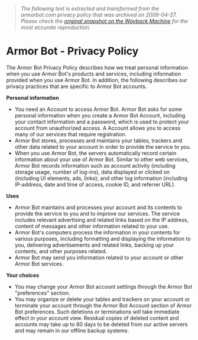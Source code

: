 > *The following text is extracted and transformed from the armorbot.com privacy policy that was archived on 2009-04-27. Please check the [original snapshot on the Wayback Machine](https://web.archive.org/web/20090427190652id_/http%3A//www.armorbot.com/privacy_policy.php) for the most accurate reproduction.*

# Armor Bot - Privacy Policy

The Armor Bot Privacy Policy describes how we treat personal information when you use Armor Bot's products and services, including information provided when you use Armor Bot. In addition, the following describes our privacy practices that are specific to Armor Bot accounts. 

**Personal information**

  * You need an Account to access Armor Bot. Armor Bot asks for some personal information when you create a Armor Bot Account, including your contact information and a password, which is used to protect your account from unauthorized access. A Account allows you to access many of our services that require registration. 
  * Armor Bot stores, processes and maintains your tables, trackers and other data related to your account in order to provide the service to you. 
  * When you use Armor Bot, the servers automatically record certain information about your use of Armor Bot. Similar to other web services, Armor Bot records information such as account activity (including storage usage, number of log-ins), data displayed or clicked on (including UI elements, ads, links); and other log information (including IP-address, date and time of access, cookie ID, and referrer URL). 

**Uses**

  * Armor Bot maintains and processes your account and its contents to provide the service to you and to improve our services. The service includes relevant advertising and related links based on the IP address, content of messages and other information related to your use. 
  * Armor Bot's computers process the information in your contents for various purposes, including formatting and displaying the information to you, delivering advertisements and related links, backing up your contents, and other purposes related. 
  * Armor Bot may send you information related to your account or other Armor Bot services. 

**Your choices**

  * You may change your Armor Bot account settings through the Armor Bot "preferences" section. 
  * You may organize or delete your tables and trackers on your account or terminate your account through the Armor Bot Account section of Armor Bot preferences. Such deletions or terminations will take immediate effect in your account view. Residual copies of deleted content and accounts may take up to 60 days to be deleted from our active servers and may remain in our offline backup systems. 

  

